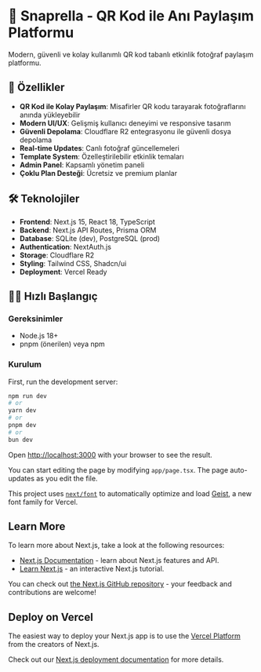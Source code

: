# 📸 Snaprella - QR Kod ile Anı Paylaşım Platformu

Modern, güvenli ve kolay kullanımlı QR kod tabanlı etkinlik fotoğraf paylaşım platformu.

## 🚀 Özellikler

- **QR Kod ile Kolay Paylaşım**: Misafirler QR kodu tarayarak fotoğraflarını anında yükleyebilir
- **Modern UI/UX**: Gelişmiş kullanıcı deneyimi ve responsive tasarım
- **Güvenli Depolama**: Cloudflare R2 entegrasyonu ile güvenli dosya depolama
- **Real-time Updates**: Canlı fotoğraf güncellemeleri
- **Template System**: Özelleştirilebilir etkinlik temaları
- **Admin Panel**: Kapsamlı yönetim paneli
- **Çoklu Plan Desteği**: Ücretsiz ve premium planlar

## 🛠️ Teknolojiler

- **Frontend**: Next.js 15, React 18, TypeScript
- **Backend**: Next.js API Routes, Prisma ORM
- **Database**: SQLite (dev), PostgreSQL (prod)
- **Authentication**: NextAuth.js
- **Storage**: Cloudflare R2
- **Styling**: Tailwind CSS, Shadcn/ui
- **Deployment**: Vercel Ready

## 🏃‍♂️ Hızlı Başlangıç

### Gereksinimler
- Node.js 18+
- pnpm (önerilen) veya npm

### Kurulum

First, run the development server:

```bash
npm run dev
# or
yarn dev
# or
pnpm dev
# or
bun dev
```

Open [http://localhost:3000](http://localhost:3000) with your browser to see the result.

You can start editing the page by modifying `app/page.tsx`. The page auto-updates as you edit the file.

This project uses [`next/font`](https://nextjs.org/docs/app/building-your-application/optimizing/fonts) to automatically optimize and load [Geist](https://vercel.com/font), a new font family for Vercel.

## Learn More

To learn more about Next.js, take a look at the following resources:

- [Next.js Documentation](https://nextjs.org/docs) - learn about Next.js features and API.
- [Learn Next.js](https://nextjs.org/learn) - an interactive Next.js tutorial.

You can check out [the Next.js GitHub repository](https://github.com/vercel/next.js) - your feedback and contributions are welcome!

## Deploy on Vercel

The easiest way to deploy your Next.js app is to use the [Vercel Platform](https://vercel.com/new?utm_medium=default-template&filter=next.js&utm_source=create-next-app&utm_campaign=create-next-app-readme) from the creators of Next.js.

Check out our [Next.js deployment documentation](https://nextjs.org/docs/app/building-your-application/deploying) for more details.
